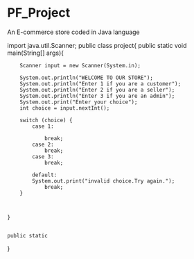 # PF_Project
An E-commerce store coded in Java language

import java.util.Scanner;
public class project{
     public static void main(String[] args){

        Scanner input = new Scanner(System.in);

        System.out.println("WELCOME TO OUR STORE");
        System.out.println("Enter 1 if you are a customer");
        System.out.println("Enter 2 if you are a seller");
        System.out.println("Enter 3 if you are an admin");
        System.out.print("Enter your choice");
        int choice = input.nextInt();

        switch (choice) {
            case 1:
                
                break;
            case 2: 
                break;
            case 3:
                break;

            default:
            System.out.print("invalid choice.Try again.");
                break;
        }



    }


    public static 
}
